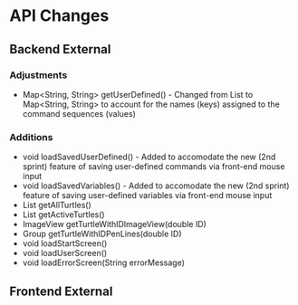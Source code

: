 # API Changes

## Backend External

### Adjustments
* Map<String, String> getUserDefined() - Changed from List<String> to Map<String, String> to account for the names (keys) assigned to the command sequences (values) 

### Additions
* void loadSavedUserDefined() - Added to accomodate the new (2nd sprint) feature of saving user-defined commands via front-end mouse input
* void loadSavedVariables() - Added to accomodate the new (2nd sprint) feature of saving user-defined variables via front-end mouse input
* List<SingleTurtle> getAllTurtles() 
* List<SingleTurtle> getActiveTurtles()
* ImageView getTurtleWithIDImageView(double ID)
* Group getTurtleWithIDPenLines(double ID)
* void loadStartScreen()
* void loadUserScreen()
* void loadErrorScreen(String errorMessage)

## Frontend External 

